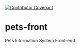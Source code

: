 [![Contributor Covenant](https://img.shields.io/badge/Contributor%20Covenant-v2.0%20adopted-ff69b4.svg)](code_of_conduct.md)
# pets-front
Pets Information System Front-end
